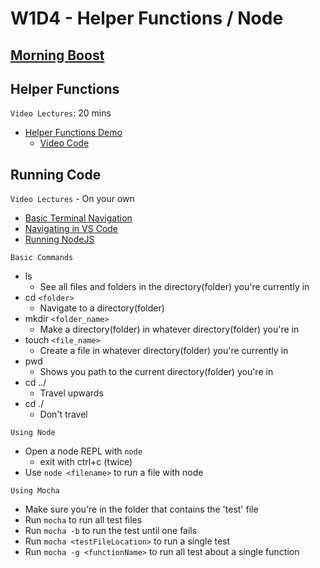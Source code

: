 # W1D4 - Helper Functions / Node

## [Morning Boost]

## Helper Functions

`Video Lectures`: 20 mins

- [Helper Functions Demo]
  - [Video Code](./code-it-out/helperFunction.js)

## Running Code

`Video Lectures` - On your own

- [Basic Terminal Navigation]
- [Navigating in VS Code]
- [Running NodeJS]

`Basic Commands`

- ls
  - See all files and folders in the directory(folder) you're currently in
- cd `<folder>`
  - Navigate to a directory(folder)
- mkdir `<folder_name>`
  - Make a directory(folder) in whatever directory(folder) you're in
- touch `<file_name>`
  - Create a file in whatever directory(folder) you're currently in
- pwd
  - Shows you path to the current directory(folder) you're in
- cd ../
  - Travel upwards
- cd ./
  - Don't travel

`Using Node`

- Open a node REPL with `node`
  - exit with ctrl+c (twice)
- Use `node <filename>` to run a file with node

`Using Mocha`

- Make sure you're in the folder that contains the 'test' file
- Run `mocha` to run all test files
- Run `mocha -b` to run the test until one fails
- Run `mocha <testFileLocation>` to run a single test
- Run `mocha -g <functionName>` to run all test about a single function

[Morning Boost]: https://open.appacademy.io/learn/js-py---feb-2022-cohort-1-online/week-1-feb-2022-cohort-1-online/thursday-morning-boost
[Helper Functions Demo]: https://open.appacademy.io/learn/js-py---feb-2022-cohort-1-online/week-1-feb-2022-cohort-1-online/helper-functions-demo
[Basic Terminal Navigation]: https://open.appacademy.io/learn/js-py---feb-2022-cohort-1-online/week-2-feb-2022-cohort-1-online/basic-terminal-navigation
[Navigating in VS Code]: https://open.appacademy.io/learn/js-py---feb-2022-cohort-1-online/week-2-feb-2022-cohort-1-online/navigating-in-vs-code
[Running NodeJS]: https://open.appacademy.io/learn/js-py---feb-2022-cohort-1-online/week-2-feb-2022-cohort-1-online/running-nodejs
